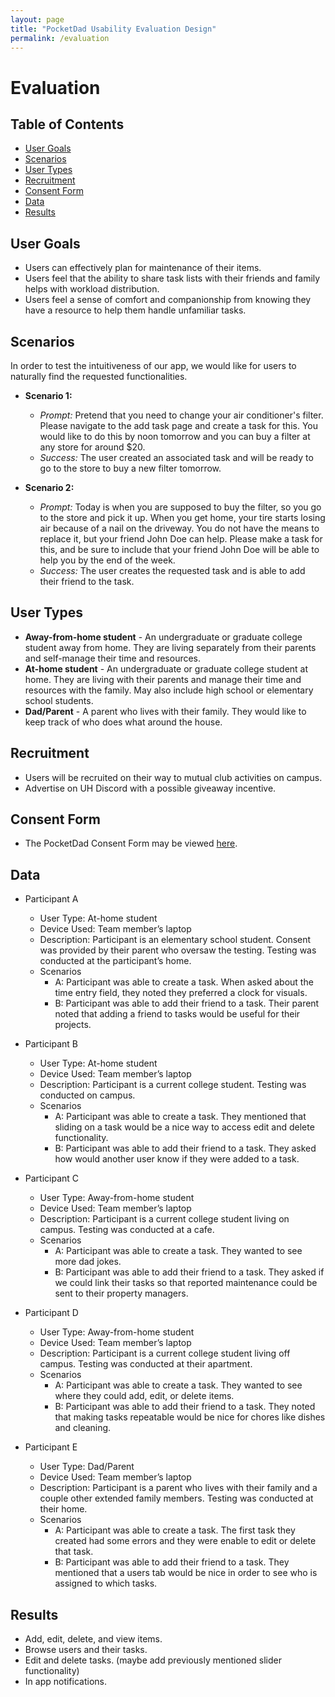 ```yaml
---
layout: page
title: "PocketDad Usability Evaluation Design"
permalink: /evaluation
---
```


# Evaluation

## Table of Contents
* [User Goals](#user-goals)
* [Scenarios](#scenarios)
* [User Types](#user-types)
* [Recruitment](#recruitment)
* [Consent Form](#consent-form)
* [Data](#data)
* [Results](#results)

## User Goals
* Users can effectively plan for maintenance of their items.
* Users feel that the ability to share task lists with their friends and family helps with workload distribution.
* Users feel a sense of comfort and companionship from knowing they have a resource to help them handle unfamiliar tasks.


## Scenarios
In order to test the intuitiveness of our app, we would like for users to naturally find the requested functionalities. 

* **Scenario 1:**
  * _Prompt:_ Pretend that you need to change your air conditioner's filter. Please navigate to the add task page and create a task for this. You would like to do this by noon tomorrow and you can buy a filter at any store for around $20.
  * _Success:_ The user created an associated task and will be ready to go to the store to buy a new filter tomorrow.

* **Scenario 2:**
  * _Prompt:_ Today is when you are supposed to buy the filter, so you go to the store and pick it up. When you get home, your tire starts losing air because of a nail on the driveway. You do not have the means to replace it, but your friend John Doe can help. Please make a task for this, and be sure to include that your friend John Doe will be able to help you by the end of the week.
  * _Success:_ The user creates the requested task and is able to add their friend to the task.

## User Types
* <b>Away-from-home student</b> - An undergraduate or graduate college student away from home. They are living separately from their parents and self-manage their time and resources.
* <b>At-home student</b> - An undergraduate or graduate college student at home. They are living with their parents and manage their time and resources with the family. May also include high school or elementary school students.
* <b>Dad/Parent</b> - A parent who lives with their family. They would like to keep track of who does what around the house.


## Recruitment
* Users will be recruited on their way to mutual club activities on campus.
* Advertise on UH Discord with a possible giveaway incentive.

## Consent Form
* The PocketDad Consent Form may be viewed [here](https://docs.google.com/document/d/1H4E4Sov_XsG9LeAEmxGS0_ljQ_ZVKheXdrr3NIZhtPA/edit?usp=sharing).

## Data
* Participant A
  * User Type: At-home student
  * Device Used: Team member’s laptop
  * Description: Participant is an elementary school student. Consent was provided by their parent who oversaw the testing. Testing was conducted at the participant’s home.
  * Scenarios
    * A: Participant was able to create a task. When asked about the time entry field, they noted they preferred a clock for visuals.
    * B: Participant was able to add their friend to a task. Their parent noted that adding a friend to tasks would be useful for their projects.

* Participant B
  * User Type: At-home student
  * Device Used: Team member’s laptop
  * Description: Participant is a current college student. Testing was conducted on campus.
  * Scenarios
    * A: Participant was able to create a task. They mentioned that sliding on a task would be a nice way to access edit and delete functionality.
    * B: Participant was able to add their friend to a task. They asked how would another user know if they were added to a task.
* Participant C
  * User Type: Away-from-home student
  * Device Used: Team member’s laptop
  * Description: Participant is a current college student living on campus. Testing was conducted at a cafe.
  * Scenarios
    * A: Participant was able to create a task. They wanted to see more dad jokes.
    * B: Participant was able to add their friend to a task. They asked if we could link their tasks so that reported maintenance could be sent to their property managers.
* Participant D
  * User Type: Away-from-home student
  * Device Used: Team member’s laptop
  * Description: Participant is a current college student living off campus. Testing was conducted at their apartment. 
  * Scenarios
    * A: Participant was able to create a task. They wanted to see where they could add, edit, or delete items.
    * B: Participant was able to add their friend to a task. They noted that making tasks repeatable would be nice for chores like dishes and cleaning.
* Participant E
  * User Type: Dad/Parent
  * Device Used: Team member’s laptop
  * Description: Participant is a parent who lives with their family and a couple other extended family members. Testing was conducted at their home.
  * Scenarios
    * A: Participant was able to create a task. The first task they created had some errors and they were enable to edit or delete that task.
    * B: Participant was able to add their friend to a task. They mentioned that a users tab would be nice in order to see who is assigned to which tasks.

## Results
* Add, edit, delete, and view items.
* Browse users and their tasks.
* Edit and delete tasks. (maybe add previously mentioned slider functionality)
* In app notifications.
